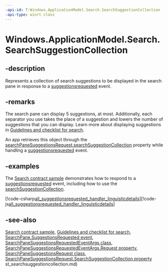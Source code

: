 ```yaml
---
-api-id: T:Windows.ApplicationModel.Search.SearchSuggestionCollection
-api-type: winrt class
---
```


<!-- Class syntax.
public class SearchSuggestionCollection : Windows.ApplicationModel.Search.ISearchSuggestionCollection
-->

# Windows.ApplicationModel.Search.SearchSuggestionCollection

## -description
Represents a collection of search suggestions to be displayed in the search pane in response to a [suggestionsrequested](searchpane_suggestionsrequested.md) event.

## -remarks
The search pane can display 5 suggestions, at most. Additionally, each separator you use takes the place of a suggestion and lowers the number of suggestions that you can display. Learn more about displaying suggestions in [Guidelines and checklist for search](http://msdn.microsoft.com/library/c328faa3-f6ae-4970-8372-b413f1290c39).

An app retrieves this object through the [searchPaneSuggestionsRequest.searchSuggestionCollection](searchpanesuggestionsrequest_searchsuggestioncollection.md) property while handling a [suggestionsrequested](searchpane_suggestionsrequested.md) event.

## -examples
The [Search contract sample](http://go.microsoft.com/fwlink/p/?linkid=234892) demonstrates how to respond to a [suggestionsrequested](searchpane_suggestionsrequested.md) event, including how to use the [searchSuggestionCollection](searchsuggestioncollection.md).



[!code-csharp[all_suggestionsrequested_handler_linguisticdetails](../windows.applicationmodel.search/code/SearchContract/CS/Scenario3.xaml.cs#Snippetall_suggestionsrequested_handler_linguisticdetails)][!code-js[all_suggestionsrequested_handler_linguisticdetails](../windows.applicationmodel.search/code/SearchContract/js/js/scenario3.js#Snippetall_suggestionsrequested_handler_linguisticdetails)]

## -see-also
[Search contract sample](http://go.microsoft.com/fwlink/p/?linkid=234892), [Guidelines and checklist for search](http://msdn.microsoft.com/library/c328faa3-f6ae-4970-8372-b413f1290c39), [SearchPane.SuggestionsRequested event](searchpane_suggestionsrequested.md), [SearchPaneSuggestionsRequestedEventArgs class](searchpanesuggestionsrequestedeventargs.md), [SearchPaneSuggestionsRequestedEventArgs.Request property](searchpanesuggestionsrequestedeventargs_request.md), [SearchPaneSuggestionsRequest class](searchpanesuggestionsrequest.md), [SearchPaneSuggestionsRequest.SearchSuggestionCollection property](searchpanesuggestionsrequest_searchsuggestioncollection.md)
st_searchsuggestioncollection.md)
